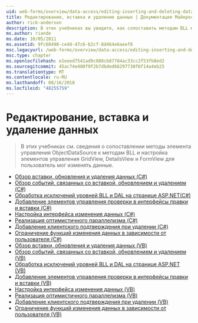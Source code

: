 ```yaml
---
uid: web-forms/overview/data-access/editing-inserting-and-deleting-data/index
title: Редактирование, вставка и удаление данных | Документация Майкрософт
author: rick-anderson
description: В этих учебниках вы увидите, как сопоставить методам BLL методы элемента управления ObjectDataSource и настройка GridView, DetailsView и FormView co...
ms.author: riande
ms.date: 10/05/2011
ms.assetid: 9fc60498-ced4-47c6-b2cf-8d464e6aeef8
msc.legacyurl: /web-forms/overview/data-access/editing-inserting-and-deleting-data
msc.type: chapter
ms.openlocfilehash: e1eeed7541ad9c088cb87784ac33cc2f53fb8ed2
ms.sourcegitcommit: 45ac74e400f9f2b7dbded66297730f6f14a4eb25
ms.translationtype: MT
ms.contentlocale: ru-RU
ms.lasthandoff: 08/16/2018
ms.locfileid: "48255759"
---
```

<a name="editing-inserting-and-deleting-data"></a>Редактирование, вставка и удаление данных
====================
> В этих учебниках см. сведения о сопоставлении методы элемента управления ObjectDataSource к методам BLL и настройка элементов управления GridView, DetailsView и FormView для пользователь мог изменять данные.


- [Обзор вставки, обновления и удаления данных (C#)](an-overview-of-inserting-updating-and-deleting-data-cs.md)
- [Обзор событий, связанных со вставкой, обновлением и удалением (C#)](examining-the-events-associated-with-inserting-updating-and-deleting-cs.md)
- [Обработка исключений уровней BLL и DAL на странице ASP.NET(C#)](handling-bll-and-dal-level-exceptions-in-an-asp-net-page-cs.md)
- [Добавление элементов управления проверки в интерфейсы правки и вставки (C#)](adding-validation-controls-to-the-editing-and-inserting-interfaces-cs.md)
- [Настройка интерфейса изменения данных (C#)](customizing-the-data-modification-interface-cs.md)
- [Реализация оптимистичного параллелизма (C#)](implementing-optimistic-concurrency-cs.md)
- [Добавление клиентского подтверждения при удалении (C#)](adding-client-side-confirmation-when-deleting-cs.md)
- [Ограничение функций изменения данных в зависимости от пользователя (C#)](limiting-data-modification-functionality-based-on-the-user-cs.md)
- [Обзор вставки, обновления и удаления данных (VB)](an-overview-of-inserting-updating-and-deleting-data-vb.md)
- [Обзор событий, связанных со вставкой, обновлением и удалением (VB)](examining-the-events-associated-with-inserting-updating-and-deleting-vb.md)
- [Обработка исключений уровней BLL и DAL на странице ASP.NET (VB)](handling-bll-and-dal-level-exceptions-in-an-asp-net-page-vb.md)
- [Добавление элементов управления проверки в интерфейсы правки и вставки (VB)](adding-validation-controls-to-the-editing-and-inserting-interfaces-vb.md)
- [Настройка интерфейса изменения данных (VB)](customizing-the-data-modification-interface-vb.md)
- [Реализация оптимистичного параллелизма (VB)](implementing-optimistic-concurrency-vb.md)
- [Добавление клиентского подтверждения при удалении (VB)](adding-client-side-confirmation-when-deleting-vb.md)
- [Ограничение функций изменения данных в зависимости от пользователя (VB)](limiting-data-modification-functionality-based-on-the-user-vb.md)
